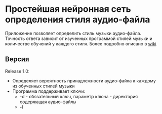 Простейшая нейронная сеть определения стиля аудио-файла
=======================================================

Приложение позволяет определить стиль музыки аудио-файла. Точность ответа зависит от изученных программой стилей музыки и количестве обучений у каждого стиля.
Более подробно описано в [wiki](https://github.com/ADDinc/style_music/wiki).

Версия
------
Release 1.0:
-  Определяет вероятность принадлежности аудио-файла к каждому из обученных стилей музыки
-  Программа поддерживает ключи: 
    -  -d <directory>  - обязательный ключ, параметр ключа - директория содержащая аудио-файлы
    -  -l <style name> - необязательный ключ, при использовании данного ключа включается режим обучения, параметр ключа - наименование стиля музыки
-  Хранение базы стилей в файле формата .db

Building
--------

-  sudo apt-get install build-essential libyaml-dev libfftw3-dev libavcodec-dev libavformat-dev libavutil-dev libavresample-dev python-dev libsamplerate0-dev libtag1-dev
-  sudo apt-get install python-numpy-dev python-numpy python-yaml
-  make

Build status
------------

[![Build Status](https://travis-ci.org/ADDinc/style_music.svg?branch=master)](https://travis-ci.org/ADDinc/style_music)
